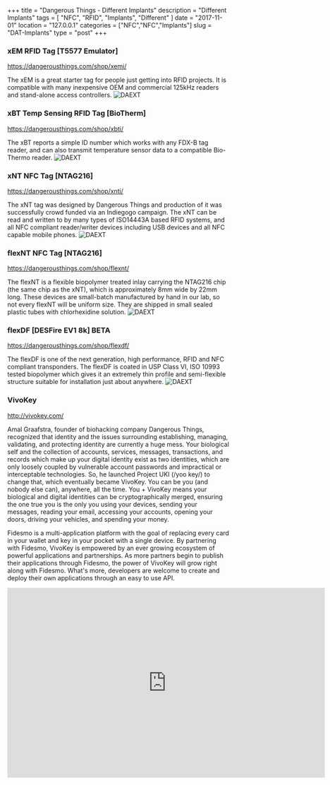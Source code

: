 +++
title = "Dangerous Things - Different Implants"
description = "Different Implants"
tags = [ "NFC", "RFID", "Implants", "Different" ]
date = "2017-11-01"
location = "127.0.0.1"
categories = ["NFC","NFC","Implants"]
slug = "DAT-Implants"
type = "post"
+++


### xEM RFID Tag [T5577 Emulator]
https://dangerousthings.com/shop/xemi/

The xEM is a great starter tag for people just getting into RFID projects. It is compatible with many inexpensive OEM and commercial 125kHz readers and stand-alone access controllers.
![DAEXT](https://dangerousthings.com/wp-content/uploads/xEM-Kit.jpg)

### xBT Temp Sensing RFID Tag [BioTherm]
https://dangerousthings.com/shop/xbti/

The xBT reports a simple ID number which works with any FDX-B tag reader, and can also transmit temperature sensor data to a compatible Bio-Thermo reader.
![DAEXT](https://dangerousthings.com/wp-content/uploads/xBT-Kit-Front.jpg)

### xNT NFC Tag [NTAG216] 
https://dangerousthings.com/shop/xnti/

The xNT tag was designed by Dangerous Things and production of it was successfully crowd funded via an Indiegogo campaign. The xNT can be read and written to by many types of ISO14443A based RFID systems, and all NFC compliant reader/writer devices including USB devices and all NFC capable mobile phones.
![DAEXT](https://dangerousthings.com/wp-content/uploads/xNT-Kit.jpg)

### flexNT NFC Tag [NTAG216]
https://dangerousthings.com/shop/flexnt/

The flexNT is a flexible biopolymer treated inlay carrying the NTAG216 chip (the same chip as the xNT), which is approximately 8mm wide by 22mm long. These devices are small-batch manufactured by hand in our lab, so not every flexNT will be uniform size. They are shipped in small sealed plastic tubes with chlorhexidine solution.
![DAEXT](https://dangerousthings.com/wp-content/uploads/flexNT-in-solution.jpg)

### flexDF [DESFire EV1 8k] BETA
https://dangerousthings.com/shop/flexdf/

The flexDF is one of the next generation, high performance, RFID and NFC compliant transponders. The flexDF is coated in USP Class VI, ISO 10993 tested biopolymer which gives it an extremely thin profile and semi-flexible structure suitable for installation just about anywhere. 
![DAEXT](https://dangerousthings.com/wp-content/uploads/square_flexdf_metacarpal_350x350.jpg)

### VivoKey 
http://vivokey.com/

Amal Graafstra, founder of biohacking company Dangerous Things, recognized that identity and the issues surrounding establishing, managing, validating, and protecting identity are currently a huge mess. Your biological self and the collection of accounts, services, messages, transactions, and records which make up your digital identity exist as two identities, which are only loosely coupled by vulnerable account passwords and impractical or interceptable technologies. So, he launched Project UKI (/yoo key/) to change that, which eventually became VivoKey. You can be you (and nobody else can), anywhere, all the time. You + VivoKey means your biological and digital identities can be cryptographically merged, ensuring the one true you is the only you using your devices, sending your messages, reading your email, accessing your accounts, opening your doors, driving your vehicles, and spending your money.

Fidesmo is a multi-application platform with the goal of replacing every card in your wallet and key in your pocket with a single device. By partnering with Fidesmo, VivoKey is empowered by an ever growing ecosystem of powerful applications and partnerships. As more partners begin to publish their applications through Fidesmo, the power of VivoKey will grow right along with Fidesmo. What's more, developers are welcome to create and deploy their own applications through an easy to use API.

<iframe width="720" height="430" src="https://www.youtube.com/embed/GSv0hb0GeBQ" frameborder="0" allowfullscreen></iframe>